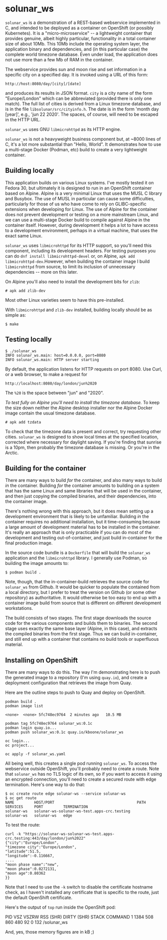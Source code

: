 # solunar\_ws

`solunar_ws` is a demonstration of a REST-based webservice implemented in C,
and intended to be deployed as a container on OpenShift (or possibly
Kubernetes). It is a "micro-microservice" -- a lightweight container that
provides genuine, albeit highly particular, functionality in a total
container size of about 10Mb. This 10Mb include the operating system layer,
the application binary and dependencies, and (in this particular case) the
complete world timezone database. Even under load, the application does not
use more than a few Mb of RAM in the container.

The webservice provides sun and moon rise and set information in a specific
city on a specified day. It is invoked using a URL of this form:

    http://host:8080/day/[city]/[date]

and produces its results in JSON format. `city` is a city name of the form
"Europe/London" which can be abbreviated (provided there is only one match).
The full list of cities is derived from a Linux timezone database, and is in
the file `libsolunar/src/cityinfo.h`. The date is in the form 'month day
[year]', e.g., 'jun 22 2020'. The spaces, of course, will need to be escaped
in the HTTP URL.

`solunar_ws` uses GNU `libmicrohttpd` as its HTTP engine. 

`solunar_ws` is not a heavyweight business component but, at ~8000 lines of
C, it's a lot more substantial than "Hello, World". It demonstrates how to
use a multi-stage Docker (Podman, etc) build to create a very lightweight
container.

## Building locally

This application builds on various Linux systems. I've mostly tested it on
Fedora 30, but ultimately it is designed to run in an OpenShift container
based on Alpine.  Alpine is a very minimal Linux that uses the MUSL C
library and Busybox.  The use of MUSL in particular can cause some
difficulties, particularly for those of us who have come to rely on
GLIBC-specific extensions when developing for Linux. The use of Alpine for
the container does not prevent development or testing on a more mainstream
Linux, and we can use a multi-stage Docker build to compile against Alpine
in the container itself. However, during development it helps a lot to have
access to a development environment, perhaps in a virtual machine, that uses
the exact same Linux.

`solunar_ws` uses `libmicrohttpd` for its HTTP support, so you'll need this
component, including its development headers. For testing purposes you can
do `dnf install libmicrohttpd-devel` or, on Alpine, `apk add
libmicrohttpd-dev`.However, when building the container image I build
`libmicrohttpd` from  source, to limit its inclusion of unnecessary
dependencies -- more on this later.

On Alpine you'll also need to install the development bits for `zlib`:

    # apk add zlib-dev

Most other Linux varieties seem to have this pre-installed.

With `libmicrohttpd` and `zlib-dev` installed, building locally should 
be as simple as:

    $ make

## Testing locally

    $ ./solunar_ws
    INFO solunar_ws.main: host=0.0.0.0, port=8080
    INFO solunar_ws.main: HTTP server starting

By default, the application listens for HTTP requests on port 8080.
Use Curl, or a web browser, to make a request for

    http://localhost:8080/day/london/jun%2020

The `%20` is the space between "jun" and "2020".

*To test fully on Alpine you'll need to install the timezone database.*
To keep the size down neither the Alpine desktop installer nor the Alpine
Docker image contain the usual timezone database. 

    # apk add tzdata

To check that the timezone data is present and correct, try requesting other
cities. `solunar_ws` is designed to show local times at the specified
location, corrected where necessary for daylight saving. If you're finding
that sunrise is a 10pm, then probably the timezone database is missing. Or
you're in the Arctic.

## Building for the container 

There are many ways to build _for_ the container, and also many ways
to build _in_ the container. Building _for_ the container amounts to
building on a system that has the same Linux and same libraries that
will be used in the container, and then just copying the compiled
binaries, and their dependencies, into the container image.

There's nothing wrong with this approach, but it does mean setting up a
development environment that is likely to be unfamiliar. Building _in_ the
container requires no additional installation, but it time-consuming because
a large amount of development material has to be installed in the container.
It's really an approach that is only practicable if you can do most of the
development and testing out-of-container, and just build in-container for
the final production image.

In the source code bundle is a `Dockerfile` that will build the `solunar_ws`
application and the `libmicrohttpd` library. I generally use Podman, so
building the image amounts to:

    $ podman build .

Note, though, that the in-container-build retrieves the source code for
`solunar_ws` from Github. It would be quicker to populate the 
contained from a local directory, but I prefer to treat the version
on Github (or some other repository) as authoritative. It would otherwise
be too easy to end up with a container image build from source that
is different on different development workstations.

The build consists of two stages. The first stage downloads the source
code for the various components and builds them to binaries. The 
second stage uses exactly the same base layer (Alpine, in this case),
and extracts the compiled binaries from the first stage. Thus we
can build in-container, and still end up with a container that contains
no build tools or superfluous material. 

## Installing on OpenShift 

There are many ways to do this. The way I'm demonstrating here is
to push the generated image to a repository (I'm using
`quay.io`), and create a deployment configuration that retrieves
the image from Quay.

Here are the outline steps to push to Quay and deploy on OpenShift.

    podman build .
    podman image list 

    <none>  <none> 5fc748ec9764  2 minutes ago   10.5 MB
    
    podman tag 5fc748ec9764 solunar_ws:0.1c
    podman login quay.io...
    podman push solunar_ws:0.1c quay.io/kboone/solunar_ws

    oc login...
    oc project...

    oc apply -f solunar_ws.yaml

All being well, this creates a single pod running `solunar_ws`. To access
the webservice outside OpenShift, you'll probably need to create a route.
Note that `solunar_ws` has no TLS logic of its own, so if you want to access
it using an encrypted connection, you'll need to create a secured route with
edge termination. Here's one way to do that:

    $ oc create route edge solunar-ws --service solunar-ws
    $ oc get route
    NAME         HOST/PORT                                     PATH      SERVICES     PORT         TERMINATION   
    solunar-ws   solunar-ws-solunar-ws-test.apps-crc.testing             solunar-ws   solunar-ws   edge         

To test the route:

    curl -k "https://solunar-ws-solunar-ws-test.apps-crc.testing:443/day/london/jun%2022"
    {"city":"Europe/London",
    "timezone city":"Europe/London",
    "latitude":51.5,
    "longitude":-0.116667,
    ....
    "moon phase name":"new",
    "moon phase":0.0272131,
    "moon age":0.80362
    }}

Note that I need to use the `-k` switch to disable the certificate hostname
check, as I haven't installed any certificate that is specific to the 
route, just the default OpenShift certificate. 

Here's the output of `top` run inside the OpenShift pod:

 PID   VSZ    VSZRW RSS (SHR) DIRTY (SHR) STACK COMMAND
    1  1384   508   860   480    92     0   132 /solunar_ws

And, yes, those memory figures are in kB ;)


